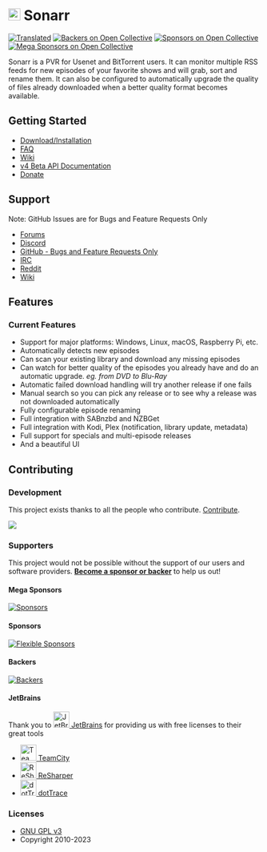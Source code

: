 # <img width="24px" src="./Logo/256.png" alt="Sonarr"></img> Sonarr 

[![Translated](https://translate.servarr.com/widgets/servarr/-/sonarr/svg-badge.svg)](https://translate.servarr.com/engage/servarr/)
[![Backers on Open Collective](https://opencollective.com/Sonarr/backers/badge.svg)](#backers)
[![Sponsors on Open Collective](https://opencollective.com/Sonarr/sponsors/badge.svg)](#sponsors)
[![Mega Sponsors on Open Collective](https://opencollective.com/Sonarr/megasponsors/badge.svg)](#mega-sponsors)

Sonarr is a PVR for Usenet and BitTorrent users. It can monitor multiple RSS feeds for new episodes of your favorite shows and will grab, sort and rename them. It can also be configured to automatically upgrade the quality of files already downloaded when a better quality format becomes available.

## Getting Started

- [Download/Installation](https://sonarr.tv/#downloads-v3)
- [FAQ](https://wiki.servarr.com/sonarr/faq)
- [Wiki](https://wiki.servarr.com/Sonarr)
- [v4 Beta API Documentation](https://sonarr.tv/docs/api)
- [Donate](https://sonarr.tv/donate)

## Support

Note: GitHub Issues are for Bugs and Feature Requests Only

- [Forums](https://forums.sonarr.tv/)
- [Discord](https://discord.gg/M6BvZn5)
- [GitHub - Bugs and Feature Requests Only](https://github.com/Sonarr/Sonarr/issues)
- [IRC](https://web.libera.chat/?channels=#sonarr)
- [Reddit](https://www.reddit.com/r/sonarr)
- [Wiki](https://wiki.servarr.com/sonarr)

## Features

### Current Features

- Support for major platforms: Windows, Linux, macOS, Raspberry Pi, etc.
- Automatically detects new episodes
- Can scan your existing library and download any missing episodes
- Can watch for better quality of the episodes you already have and do an automatic upgrade. *eg. from DVD to Blu-Ray*
- Automatic failed download handling will try another release if one fails
- Manual search so you can pick any release or to see why a release was not downloaded automatically
- Fully configurable episode renaming
- Full integration with SABnzbd and NZBGet
- Full integration with Kodi, Plex (notification, library update, metadata)
- Full support for specials and multi-episode releases
- And a beautiful UI

## Contributing

### Development

This project exists thanks to all the people who contribute. [Contribute](CONTRIBUTING.md).

<a href="https://github.com/Sonarr/Sonarr/graphs/contributors"><img src="https://opencollective.com/Sonarr/contributors.svg?width=890&button=false" /></a>

### Supporters

This project would not be possible without the support of our users and software providers. 
[**Become a sponsor or backer**](https://opencollective.com/sonarr) to help us out!

#### Mega Sponsors

[![Sponsors](https://opencollective.com/sonarr/tiers/mega-sponsor.svg?width=890)](https://opencollective.com/sonarr/contribute/mega-sponsor-21443/checkout)

#### Sponsors

[![Flexible Sponsors](https://opencollective.com/sonarr/sponsors.svg?width=890)](https://opencollective.com/sonarr/contribute/sponsor-21457/checkout)

#### Backers

[![Backers](https://opencollective.com/sonarr/backers.svg?width=890)](https://opencollective.com/sonarr/contribute/backer-21442/checkout)

#### JetBrains

Thank you to [<img src="/Logo/Jetbrains/jetbrains.svg" alt="JetBrains" width="32"> JetBrains](http://www.jetbrains.com/) for providing us with free licenses to their great tools

* [<img src="/Logo/Jetbrains/teamcity.svg" alt="TeamCity" width="32"> TeamCity](http://www.jetbrains.com/teamcity/)
* [<img src="/Logo/Jetbrains/resharper.svg" alt="ReSharper" width="32"> ReSharper](http://www.jetbrains.com/resharper/)
* [<img src="/Logo/Jetbrains/dottrace.svg" alt="dotTrace" width="32"> dotTrace](http://www.jetbrains.com/dottrace/)

### Licenses

- [GNU GPL v3](http://www.gnu.org/licenses/gpl.html)	
- Copyright 2010-2023
